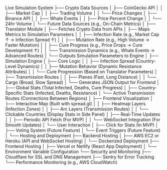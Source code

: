 Live Simulation System
├── Crypto Data Sources
│   ├── CoinGecko API
│   │   ├── Market Cap
│   │   ├── Trading Volume
│   │   └── Price Changes
│   ├── Binance API
│   │   ├── Whale Events
│   │   ├── Price Percent Change
│   │   └── 24hr Volume
│   └── Future Data Sources (e.g., On-Chain Metrics)
│
├── Translator Module
│   ├── Fetches Crypto Data from APIs
│   ├── Maps Metrics to Simulation Parameters
│   │   ├── Infection Rate (e.g., Market Cap ↑ → Infection Spread ↑)
│   │   ├── Mutation Rate (e.g., High Volume → Faster Mutation)
│   │   ├── Cure Progress (e.g., Price Drops → Cure Development ↑)
│   │   └── Transmission Dynamics (e.g., Whale Events → Advanced Routes)
│   └── Outputs Simulation Parameters to Engine
│
├── Simulation Engine
│   ├── Core Logic
│   │   ├── Infection Spread (Country-Level Dynamics)
│   │   ├── Mutation Behavior (Dynamic Resistance Attributes)
│   │   └── Cure Progression (Based on Translator Parameters)
│   ├── Transmission Routes
│   │   ├── Planes (Fast, Long Distance)
│   │   └── Cargo (Broad, Slow Spread)
│   └── Generates JSON Output for Frontend
│       ├── Global Stats (Total Infected, Deaths, Cure Progress)
│       ├── Country-Specific Stats (Infected, Deaths, Resistance)
│       └── Active Transmission Routes (Connections Between Regions)
│
├── Frontend Visualization
│   ├── Interactive Map (Built with spread.gl)
│   │   ├── Heatmap Layers (Infection Zones)
│   │   ├── Arc Layers (Transmission Routes)
│   │   └── Clickable Countries (Display Stats in Side Panel)
│   ├── Real-Time Updates
│   │   ├── Periodic API Fetch (For MVP)
│   │   └── WebSocket Integration (For Smooth Updates)
│   └── User Interaction
│       ├── Click for Stats (In MVP)
│       ├── Voting System (Future Feature)
│       └── Event Triggers (Future Feature)
│
└── Hosting and Deployment
    ├── Backend Hosting
    │   ├── AWS EC2 or Heroku (API and WebSocket Hosting)
    │   └── Dockerized Deployment
    ├── Frontend Hosting
    │   ├── Vercel or Netlify (React App Deployment)
    │   └── Environment Variable Configuration
    └── Security and Monitoring
        ├── Cloudflare for SSL and DNS Management
        ├── Sentry for Error Tracking
        └── Performance Monitoring (e.g., AWS CloudWatch)
